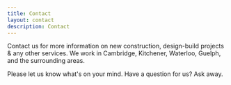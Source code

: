 ```yaml
---
title: Contact
layout: contact
description: Contact
---
```


Contact us for more information on new construction, design-build projects & any other services. We work in Cambridge, Kitchener, Waterloo, Guelph, and the surrounding areas.

Please let us know what's on your mind. Have a question for us? Ask away.


